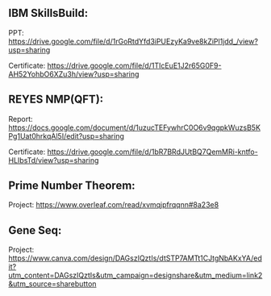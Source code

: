 ## IBM SkillsBuild:

PPT:
https://drive.google.com/file/d/1rGoRtdYfd3iPUEzyKa9ve8kZiPl1jdd_/view?usp=sharing

Certificate:
https://drive.google.com/file/d/1TIcEuE1J2r65G0F9-AH52YohbO6XZu3h/view?usp=sharing

## REYES NMP(QFT):

Report:
https://docs.google.com/document/d/1uzucTEFywhrC0O6v9qgpkWuzsB5KPg1Uat0hrkqAl5I/edit?usp=sharing

Certificate:
https://drive.google.com/file/d/1bR7BRdJUtBQ7QemMRi-kntfo-HLIbsTd/view?usp=sharing

## Prime Number Theorem:

Project:
https://www.overleaf.com/read/xvmqjpfrqqnn#8a23e8

## Gene Seq:

Project:
https://www.canva.com/design/DAGszIQztIs/dtSTP7AMTt1CJtgNbAKxYA/edit?utm_content=DAGszIQztIs&utm_campaign=designshare&utm_medium=link2&utm_source=sharebutton
